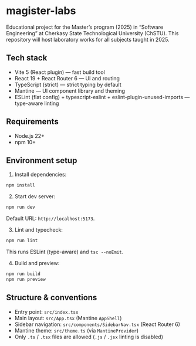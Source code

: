 # magister-labs

Educational project for the Master’s program (2025) in “Software Engineering” at Cherkasy State Technological University (ChSTU). This repository will host laboratory works for all subjects taught in 2025.

## Tech stack

- Vite 5 (React plugin) — fast build tool
- React 19 + React Router 6 — UI and routing
- TypeScript (strict) — strict typing by default
- Mantine — UI component library and theming
- ESLint (flat config) + typescript-eslint + eslint-plugin-unused-imports — type-aware linting

## Requirements

- Node.js 22+
- npm 10+

## Environment setup

1. Install dependencies:

```bash
npm install
```

2. Start dev server:

```bash
npm run dev
```

Default URL: `http://localhost:5173`.

3. Lint and typecheck:

```bash
npm run lint
```

This runs ESLint (type-aware) and `tsc --noEmit`.

4. Build and preview:

```bash
npm run build
npm run preview
```

## Structure & conventions

- Entry point: `src/index.tsx`
- Main layout: `src/App.tsx` (Mantine `AppShell`)
- Sidebar navigation: `src/components/SidebarNav.tsx` (React Router 6)
- Mantine theme: `src/theme.ts` (via `MantineProvider`)
- Only `.ts` / `.tsx` files are allowed (`.js` / `.jsx` linting is disabled)
